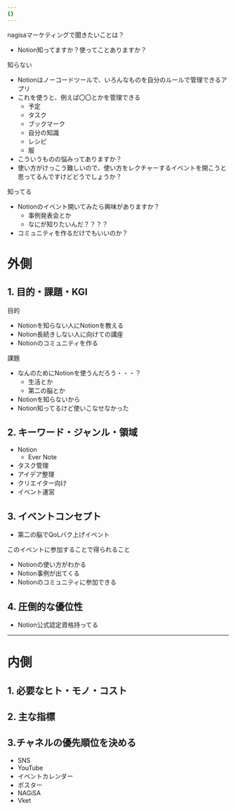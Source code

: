 ```yaml
---
{}
---
```

  

  

nagisaマーケティングで聞きたいことは？

- Notion知ってますか？使ってことありますか？

  

知らない

- Notionはノーコードツールで、いろんなものを自分のルールで管理できるアプリ
- これを使うと、例えば〇〇とかを管理できる
    - 予定
    - タスク
    - ブックマーク
    - 自分の知識
    - レシピ
    - 服
- こういうものの悩みってありますか？
- 使い方がけっこう難しいので、使い方をレクチャーするイベントを開こうと思ってるんですけどどうでしょうか？

  

知ってる

- Notionのイベント開いてみたら興味がありますか？
    - 事例発表会とか
    - なにが知りたいんだ？？？？
- コミュニティを作るだけでもいいのか？

  

  

  

# 外側

## 1. 目的・課題・KGI

目的

- Notionを知らない人にNotionを教える
- Notion長続きしない人に向けての講座
- Notionのコミュニティを作る

  

課題

- なんのためにNotionを使うんだろう・・・？
    - 生活とか
    - 第二の脳とか
- Notionを知らないから
- Notion知ってるけど使いこなせなかった

  

## 2. キーワード・ジャンル・領域

- Notion
    - Ever Note
- タスク管理
- アイデア整理
- クリエイター向け
- イベント運営

  

  

## 3. イベントコンセプト

- 第二の脳でQoLバク上げイベント

  

このイベントに参加することで得られること

- Notionの使い方がわかる
- Notion事例が出てくる
- Notionのコミュニティに参加できる

  

## 4. 圧倒的な優位性

- Notion公式認定資格持ってる

  

---

# 内側

## 1. 必要なヒト・モノ・コスト

  

## 2. 主な指標

  

## 3.チャネルの優先順位を決める

- SNS
- YouTube
- イベントカレンダー
- ポスター
- NAGiSA
- Vket